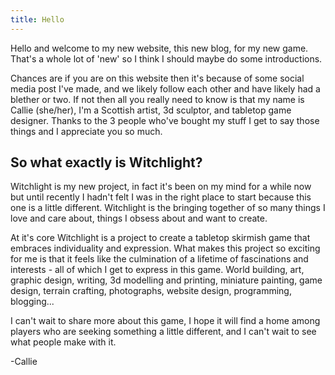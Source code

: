 ```yaml
---
title: Hello
---
```


Hello and welcome to my new website, this new blog, for my new game. That's a whole lot of 'new' so I think I should maybe do some introductions.

Chances are if you are on this website then it's because of some social media post I've made, and we likely follow each other and have likely had a blether or two. If not then all you really need to know is that my name is Callie (she/her), I'm a Scottish artist, 3d sculptor, and tabletop game designer. Thanks to the 3 people who've bought my stuff I get to say those things and I appreciate you so much.

## So what exactly is Witchlight?

Witchlight is my new project, in fact it's been on my mind for a while now but until recently I hadn't felt I was in the right place to start because this one is a little different. Witchlight is the bringing together of so many things I love and care about, things I obsess about and want to create.

At it's core Witchlight is a project to create a tabletop skirmish game that embraces individuality and expression. What makes this project so exciting for me is that it feels like the culmination of a lifetime of fascinations and interests - all of which I get to express in this game. World building, art, graphic design, writing, 3d modelling and printing, miniature painting, game design, terrain crafting, photographs, website design, programming, blogging...

I can't wait to share more about this game, I hope it will find a home among players who are seeking something a little different, and I can't wait to see what people make with it.

-Callie